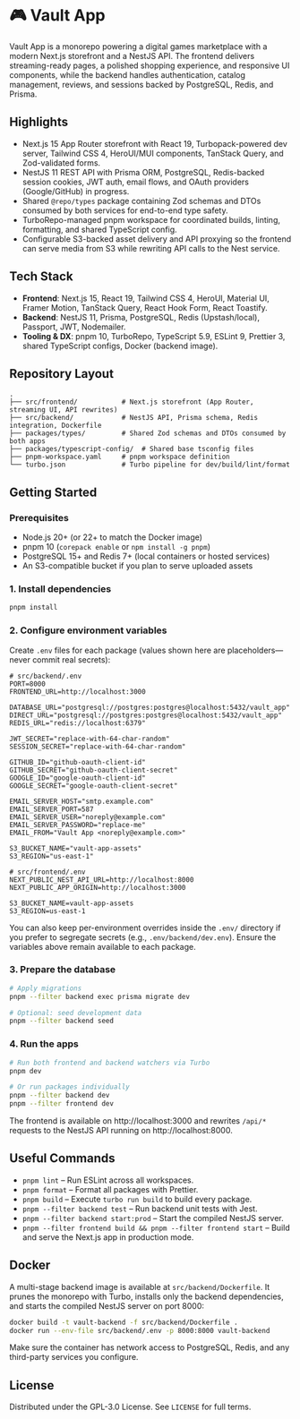 # 🎮 Vault App

Vault App is a monorepo powering a digital games marketplace with a modern Next.js storefront and a NestJS API. The frontend delivers streaming-ready pages, a polished shopping experience, and responsive UI components, while the backend handles authentication, catalog management, reviews, and sessions backed by PostgreSQL, Redis, and Prisma.

## Highlights

- Next.js 15 App Router storefront with React 19, Turbopack-powered dev server, Tailwind CSS 4, HeroUI/MUI components, TanStack Query, and Zod-validated forms.
- NestJS 11 REST API with Prisma ORM, PostgreSQL, Redis-backed session cookies, JWT auth, email flows, and OAuth providers (Google/GitHub) in progress.
- Shared `@repo/types` package containing Zod schemas and DTOs consumed by both services for end-to-end type safety.
- TurboRepo-managed pnpm workspace for coordinated builds, linting, formatting, and shared TypeScript config.
- Configurable S3-backed asset delivery and API proxying so the frontend can serve media from S3 while rewriting API calls to the Nest service.

## Tech Stack

- **Frontend**: Next.js 15, React 19, Tailwind CSS 4, HeroUI, Material UI, Framer Motion, TanStack Query, React Hook Form, React Toastify.
- **Backend**: NestJS 11, Prisma, PostgreSQL, Redis (Upstash/local), Passport, JWT, Nodemailer.
- **Tooling & DX**: pnpm 10, TurboRepo, TypeScript 5.9, ESLint 9, Prettier 3, shared TypeScript configs, Docker (backend image).

## Repository Layout

```text
.
├── src/frontend/           # Next.js storefront (App Router, streaming UI, API rewrites)
├── src/backend/            # NestJS API, Prisma schema, Redis integration, Dockerfile
├── packages/types/         # Shared Zod schemas and DTOs consumed by both apps
├── packages/typescript-config/  # Shared base tsconfig files
├── pnpm-workspace.yaml     # pnpm workspace definition
└── turbo.json              # Turbo pipeline for dev/build/lint/format
```

## Getting Started

### Prerequisites

- Node.js 20+ (or 22+ to match the Docker image)
- pnpm 10 (`corepack enable` or `npm install -g pnpm`)
- PostgreSQL 15+ and Redis 7+ (local containers or hosted services)
- An S3-compatible bucket if you plan to serve uploaded assets

### 1. Install dependencies

```sh
pnpm install
```

### 2. Configure environment variables

Create `.env` files for each package (values shown here are placeholders—never commit real secrets):

```env
# src/backend/.env
PORT=8000
FRONTEND_URL=http://localhost:3000

DATABASE_URL="postgresql://postgres:postgres@localhost:5432/vault_app"
DIRECT_URL="postgresql://postgres:postgres@localhost:5432/vault_app"
REDIS_URL="redis://localhost:6379"

JWT_SECRET="replace-with-64-char-random"
SESSION_SECRET="replace-with-64-char-random"

GITHUB_ID="github-oauth-client-id"
GITHUB_SECRET="github-oauth-client-secret"
GOOGLE_ID="google-oauth-client-id"
GOOGLE_SECRET="google-oauth-client-secret"

EMAIL_SERVER_HOST="smtp.example.com"
EMAIL_SERVER_PORT=587
EMAIL_SERVER_USER="noreply@example.com"
EMAIL_SERVER_PASSWORD="replace-me"
EMAIL_FROM="Vault App <noreply@example.com>"

S3_BUCKET_NAME="vault-app-assets"
S3_REGION="us-east-1"
```

```env
# src/frontend/.env
NEXT_PUBLIC_NEST_API_URL=http://localhost:8000
NEXT_PUBLIC_APP_ORIGIN=http://localhost:3000

S3_BUCKET_NAME=vault-app-assets
S3_REGION=us-east-1
```

You can also keep per-environment overrides inside the `.env/` directory if you prefer to segregate secrets (e.g., `.env/backend/dev.env`). Ensure the variables above remain available to each package.

### 3. Prepare the database

```sh
# Apply migrations
pnpm --filter backend exec prisma migrate dev

# Optional: seed development data
pnpm --filter backend seed
```

### 4. Run the apps

```sh
# Run both frontend and backend watchers via Turbo
pnpm dev

# Or run packages individually
pnpm --filter backend dev
pnpm --filter frontend dev
```

The frontend is available on http://localhost:3000 and rewrites `/api/*` requests to the NestJS API running on http://localhost:8000.

## Useful Commands

- `pnpm lint` – Run ESLint across all workspaces.
- `pnpm format` – Format all packages with Prettier.
- `pnpm build` – Execute `turbo run build` to build every package.
- `pnpm --filter backend test` – Run backend unit tests with Jest.
- `pnpm --filter backend start:prod` – Start the compiled NestJS server.
- `pnpm --filter frontend build && pnpm --filter frontend start` – Build and serve the Next.js app in production mode.

## Docker

A multi-stage backend image is available at `src/backend/Dockerfile`. It prunes the monorepo with Turbo, installs only the backend dependencies, and starts the compiled NestJS server on port 8000:

```sh
docker build -t vault-backend -f src/backend/Dockerfile .
docker run --env-file src/backend/.env -p 8000:8000 vault-backend
```

Make sure the container has network access to PostgreSQL, Redis, and any third-party services you configure.

## License

Distributed under the GPL-3.0 License. See `LICENSE` for full terms.
